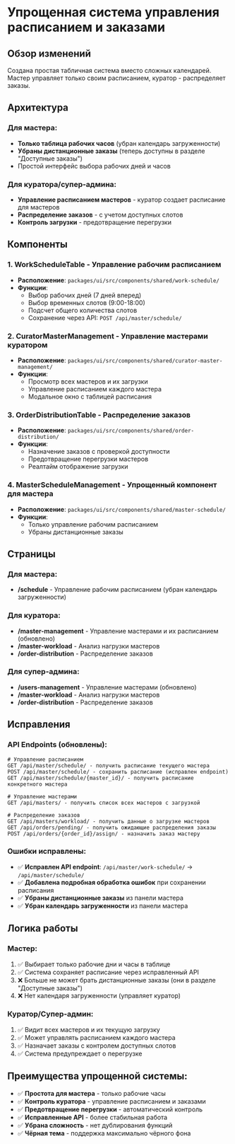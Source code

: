 # Упрощенная система управления расписанием и заказами

## Обзор изменений

Создана простая табличная система вместо сложных календарей. Мастер управляет только своим расписанием, куратор - распределяет заказы.

## Архитектура

### Для мастера:
- **Только таблица рабочих часов** (убран календарь загруженности)
- **Убраны дистанционные заказы** (теперь доступны в разделе "Доступные заказы")
- Простой интерфейс выбора рабочих дней и часов

### Для куратора/супер-админа:
- **Управление расписанием мастеров** - куратор создает расписание для мастеров
- **Распределение заказов** - с учетом доступных слотов
- **Контроль загрузки** - предотвращение перегрузки

## Компоненты

### 1. WorkScheduleTable - Управление рабочим расписанием
- **Расположение**: `packages/ui/src/components/shared/work-schedule/`
- **Функции**:
  - Выбор рабочих дней (7 дней вперед)
  - Выбор временных слотов (9:00-18:00)
  - Подсчет общего количества слотов
  - Сохранение через API: `POST /api/master/schedule/`

### 2. CuratorMasterManagement - Управление мастерами куратором
- **Расположение**: `packages/ui/src/components/shared/curator-master-management/`
- **Функции**:
  - Просмотр всех мастеров и их загрузки
  - Управление расписанием каждого мастера
  - Модальное окно с таблицей расписания

### 3. OrderDistributionTable - Распределение заказов
- **Расположение**: `packages/ui/src/components/shared/order-distribution/`
- **Функции**:
  - Назначение заказов с проверкой доступности
  - Предотвращение перегрузки мастеров
  - Реалтайм отображение загрузки

### 4. MasterScheduleManagement - Упрощенный компонент для мастера
- **Расположение**: `packages/ui/src/components/shared/master-schedule/`
- **Функции**:
  - Только управление рабочим расписанием
  - Убраны дистанционные заказы

## Страницы

### Для мастера:
- **/schedule** - Управление рабочим расписанием (убран календарь загруженности)

### Для куратора:
- **/master-management** - Управление мастерами и их расписанием (обновлено)
- **/master-workload** - Анализ нагрузки мастеров
- **/order-distribution** - Распределение заказов

### Для супер-админа:
- **/users-management** - Управление мастерами (обновлено)
- **/master-workload** - Анализ нагрузки мастеров  
- **/order-distribution** - Распределение заказов

## Исправления

### API Endpoints (обновлены):
```
# Управление расписанием
GET /api/master/schedule/ - получить расписание текущего мастера
POST /api/master/schedule/ - сохранить расписание (исправлен endpoint)
GET /api/master/schedule/{master_id}/ - получить расписание конкретного мастера

# Управление мастерами
GET /api/masters/ - получить список всех мастеров с загрузкой

# Распределение заказов
GET /api/masters/workload/ - получить данные о загрузке мастеров
GET /api/orders/pending/ - получить ожидающие распределения заказы
POST /api/orders/{order_id}/assign/ - назначить заказ мастеру
```

### Ошибки исправлены:
- ✅ **Исправлен API endpoint**: `/api/master/work-schedule/` → `/api/master/schedule/`
- ✅ **Добавлена подробная обработка ошибок** при сохранении расписания
- ✅ **Убраны дистанционные заказы** из панели мастера
- ✅ **Убран календарь загруженности** из панели мастера

## Логика работы

### Мастер:
1. ✅ Выбирает только рабочие дни и часы в таблице
2. ✅ Система сохраняет расписание через исправленный API
3. ❌ Больше не может брать дистанционные заказы (они в разделе "Доступные заказы")
4. ❌ Нет календаря загруженности (управляет куратор)

### Куратор/Супер-админ:
1. ✅ Видит всех мастеров и их текущую загрузку
2. ✅ Может управлять расписанием каждого мастера
3. ✅ Назначает заказы с контролем доступных слотов
4. ✅ Система предупреждает о перегрузке

## Преимущества упрощенной системы:
- ✅ **Простота для мастера** - только рабочие часы
- ✅ **Контроль куратора** - управление расписанием и заказами
- ✅ **Предотвращение перегрузки** - автоматический контроль
- ✅ **Исправленные API** - более стабильная работа
- ✅ **Убрана сложность** - нет дублирования функций
- ✅ **Чёрная тема** - поддержка максимально чёрного фона
